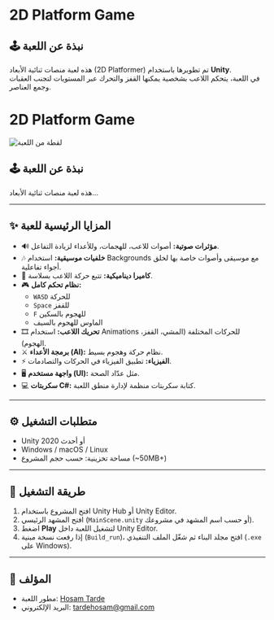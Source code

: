 # 2D Platform Game

## 🕹️ نبذة عن اللعبة
هذه لعبة منصات ثنائية الأبعاد (2D Platformer) تم تطويرها باستخدام **Unity**.  
في اللعبة، يتحكم اللاعب بشخصية يمكنها القفز والتحرك عبر المستويات لتجنب العقبات وجمع العناصر.


# 2D Platform Game

![لقطة من اللعبة](C:\Users\USER\OneDrive\الصور\Screenshots)

## 🕹️ نبذة عن اللعبة
هذه لعبة منصات ثنائية الأبعاد...

---

## ✨ المزايا الرئيسية للعبة
- 🔊 **مؤثرات صوتية:** أصوات للاعب، للهجمات، وللأعداء لزيادة التفاعل.  
- 🎶 **خلفيات موسيقية:** استخدام Backgrounds مع موسيقى وأصوات خاصة بها لخلق أجواء تفاعلية.  
- 🎥 **كاميرا ديناميكية:** تتبع حركة اللاعب بسلاسة.  
- 🎮 **نظام تحكم كامل:**  
  - `WASD` للحركة  
  - `Space` للقفز  
  - `F` للهجوم بالسكين  
  - الماوس للهجوم بالسيف  
- 🎞 **تحريك اللاعب:** استخدام Animations للحركات المختلفة (المشي، القفز، الهجوم).  
- ⚔ **برمجة الأعداء (AI):** نظام حركة وهجوم بسيط.  
- ⚡ **الفيزياء:** تطبيق الفيزياء في الحركات والتصادمات.  
- 🖥 **واجهة مستخدم (UI):** مثل عدّاد الصحة.  
- 💻 **سكربتات C#:** كتابة سكربتات منظمة لإدارة منطق اللعبة.

---

## ⚙️ متطلبات التشغيل
- Unity 2020 أو أحدث  
- Windows / macOS / Linux  
- مساحة تخزينية: حسب حجم المشروع (~50MB+)  

---

## 🚀 طريقة التشغيل
1. افتح المشروع باستخدام Unity Hub أو Unity Editor.  
2. افتح المشهد الرئيسي (`MainScene.unity` أو حسب اسم المشهد في مشروعك).  
3. اضغط **Play** لتشغيل اللعبة داخل Unity Editor.  
4. إذا رفعت نسخة مبنية (`Build_run`)، افتح مجلد البناء ثم شغّل الملف التنفيذي (`.exe` على Windows).  

---

## 📝 المؤلف
- مطور اللعبة: [Hosam Tarde](https://github.com/Hosamtarde)  
- البريد الإلكتروني: tardehosam@gmail.com
